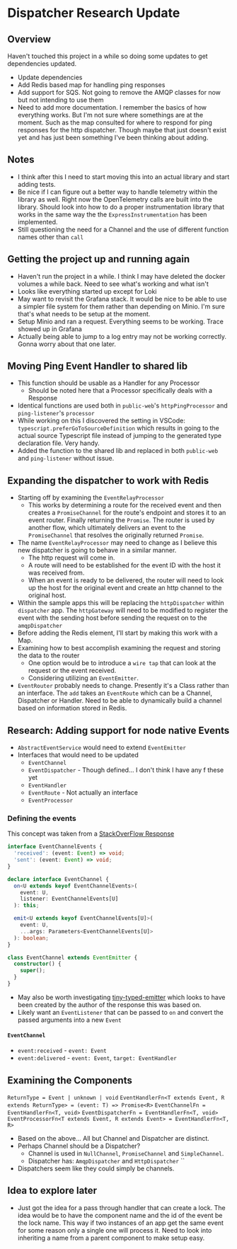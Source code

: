 # Dispatcher Research Update

## Overview

Haven't touched this project in a while so doing some updates to get dependencies updated.

- Update dependencies
- Add Redis based map for handling ping responses
- Add support for SQS. Not going to remove the AMQP classes for now but not intending to use them
- Need to add more documentation. I remember the basics of how everything works. But I'm not sure where somethings are at the moment. Such as the map consulted for where to respond for ping responses for the http dispatcher. Though maybe that just doesn't exist yet and has just been something I've been thinking about adding.

## Notes

- I think after this I need to start moving this into an actual library and start adding tests.
- Be nice if I can figure out a better way to handle telemetry within the library as well. Right now the OpenTelemetry calls are built into the library. Should look into how to do a proper instrumentation library that works in the same way the the `ExpressInstrumentation` has been implemented.
- Still questioning the need for a Channel and the use of different function names other than `call`

## Getting the project up and running again

- Haven't run the project in a while. I think I may have deleted the docker volumes a while back. Need to see what's working and what isn't
- Looks like everything started up except for Loki
- May want to revisit the Grafana stack. It would be nice to be able to use a simpler file system for them rather than depending on Minio. I'm sure that's what needs to be setup at the moment.
- Setup Minio and ran a request. Everything seems to be working. Trace showed up in Grafana
- Actually being able to jump to a log entry may not be working correctly. Gonna worry about that one later.

## Moving Ping Event Handler to shared lib

- This function should be usable as a Handler for any Processor
  - Should be noted here that a Processor specifically deals with a Response
- Identical functions are used both in `public-web`'s `httpPingProcessor` and `ping-listener`'s `processor`
- While working on this I discovered the setting in VSCode: `typescript.preferGoToSourceDefinition` which results in going to the actual source Typescript file instead of jumping to the generated type declaration file. Very handy.
- Added the function to the shared lib and replaced in both `public-web` and `ping-listener` without issue.

## Expanding the dispatcher to work with Redis

- Starting off by examining the `EventRelayProcessor`
  - This works by determining a route for the received event and then creates a `PromiseChannel` for the route's endpoint and stores it to an event router. Finally returning the `Promise`. The router is used by another flow, which ultimately delivers an event to the `PromiseChannel` that resolves the originally returned `Promise`.
- The name `EventRelayProcessor` may need to change as I believe this new dispatcher is going to behave in a similar manner.
  - The http request will come in.
  - A route will need to be established for the event ID with the host it was received from.
  - When an event is ready to be delivered, the router will need to look up the host for the original event and create an http channel to the original host.
- Within the sample apps this will be replacing the `httpDispatcher` within `dispatcher` app. The `httpGateway` will need to be modified to register the event with the sending host before sending the request on to the `amqpDispatcher`
- Before adding the Redis element, I'll start by making this work with a Map.
- Examining how to best accomplish examining the request and storing the data to the router
  - One option would be to introduce a `wire tap` that can look at the request or the event received.
  - Considering utilizing an `EventEmitter`.
- `EventRouter` probably needs to change. Presently it's a Class rather than an interface. The `add` takes an `EventRoute` which can be a Channel, Dispatcher or Handler. Need to be able to dynamically build a channel based on information stored in Redis.

## Research: Adding support for node native Events

- `AbstractEventService` would need to extend `EventEmitter`
- Interfaces that would need to be updated
  - `EventChannel`
  - `EventDispatcher` - Though defined... I don't think I have any f these yet
  - `EventHandler`
  - `EventRoute` - Not actually an interface
  - `EventProcessor`

### Defining the events

This concept was taken from a [StackOverFlow Response](https://stackoverflow.com/questions/39142858/declaring-events-in-a-typescript-class-which-extends-eventemitter)

```typescript
interface EventChannelEvents {
  'received': (event: Event) => void;
  'sent': (event: Event) => void;
}

declare interface EventChannel {
  on<U extends keyof EventChannelEvents>(
    event: U,
    listener: EventChannelEvents[U]
  ): this;

  emit<U extends keyof EventChannelEvents[U]>(
    event: U,
    ...args: Parameters<EventChannelEvents[U]>
  ): boolean;
}

class EventChannel extends EventEmitter {
  constructor() {
    super();
  }
}
```

- May also be worth investigating [tiny-typed-emitter](https://www.npmjs.com/package/tiny-typed-emitter) which looks to have been created by the author of the response this was based on.
- Likely want an `EventListener` that can be passed to `on` and convert the passed arguments into a new `Event`

#### `EventChannel`

- `event:received` - `event: Event`
- `event:delivered` - `event: Event`, `target: EventHandler`

## Examining the Components

`ReturnType = Event | unknown | void`
`EventHandlerFn<T extends Event, R extends ReturnType> = (event: T) => Promise<R>`
`EventChannelFn = EventHandlerFn<T, void>`
`EventDispatcherFn = EventHandlerFn<T, void>`
`EventProcessorFn<T extends Event, R extends Event> = EventHandlerFn<T, R>`

- Based on the above... All but Channel and Dispatcher are distinct.
- Perhaps Channel should be a Dispatcher?
  - Channel is used in `NullChannel`, `PromiseChannel` and `SimpleChannel`.
  - Dispatcher has: `AmqpDispatcher` and `HttpDispatcher` ``
- Dispatchers seem like they could simply be channels.
## Idea to explore later

- Just got the idea for a pass through handler that can create a lock. The idea would be to have the component name and the id of the event be the lock name. This way if two instances of an app get the same event for some reason only a single one will process it. Need to look into inheriting a name from a parent component to make setup easy.
